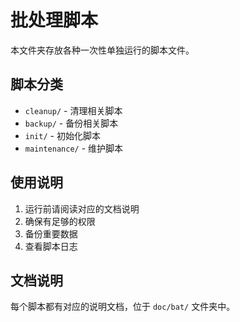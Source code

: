 # 批处理脚本

本文件夹存放各种一次性单独运行的脚本文件。

## 脚本分类

- `cleanup/` - 清理相关脚本
- `backup/` - 备份相关脚本
- `init/` - 初始化脚本
- `maintenance/` - 维护脚本

## 使用说明

1. 运行前请阅读对应的文档说明
2. 确保有足够的权限
3. 备份重要数据
4. 查看脚本日志

## 文档说明

每个脚本都有对应的说明文档，位于 `doc/bat/` 文件夹中。
